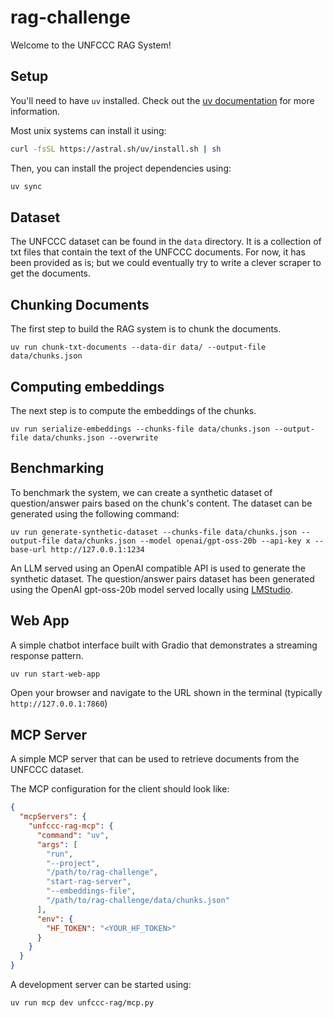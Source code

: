 # rag-challenge


Welcome to the UNFCCC RAG System!

## Setup

You'll need to have `uv` installed.
Check out the [uv documentation](https://docs.astral.sh/uv/getting-started/installation/) for more information.

Most unix systems can install it using:
```bash
curl -fsSL https://astral.sh/uv/install.sh | sh
```

Then, you can install the project dependencies using:
```bash
uv sync
```

## Dataset

The UNFCCC dataset can be found in the `data` directory.
It is a collection of txt files that contain the text of the UNFCCC documents.
For now, it has been provided as is; but we could eventually try to write a clever scraper to get the documents.

## Chunking Documents

The first step to build the RAG system is to chunk the documents.

```shell
uv run chunk-txt-documents --data-dir data/ --output-file data/chunks.json
```

## Computing embeddings

The next step is to compute the embeddings of the chunks.

```shell
uv run serialize-embeddings --chunks-file data/chunks.json --output-file data/chunks.json --overwrite
```

## Benchmarking

To benchmark the system, we can create a synthetic dataset of question/answer pairs based on the chunk's content.
The dataset can be generated using the following command:

```shell
uv run generate-synthetic-dataset --chunks-file data/chunks.json --output-file data/chunks.json --model openai/gpt-oss-20b --api-key x --base-url http://127.0.0.1:1234
```

An LLM served using an OpenAI compatible API is used to generate the synthetic dataset.
The question/answer pairs dataset has been generated using the OpenAI gpt-oss-20b model served locally using [LMStudio](https://lmstudio.ai/).


## Web App

A simple chatbot interface built with Gradio that demonstrates a streaming response pattern.

```bash
uv run start-web-app
```

Open your browser and navigate to the URL shown in the terminal (typically `http://127.0.0.1:7860`)

## MCP Server

A simple MCP server that can be used to retrieve documents from the UNFCCC dataset.

The MCP configuration for the client should look like:

```json
{
  "mcpServers": {
    "unfccc-rag-mcp": {
      "command": "uv",
      "args": [
        "run",
        "--project",
        "/path/to/rag-challenge",
        "start-rag-server",
        "--embeddings-file",
        "/path/to/rag-challenge/data/chunks.json"
      ],
      "env": {
        "HF_TOKEN": "<YOUR_HF_TOKEN>"
      }
    }
  }
}
```

A development server can be started using:

```shell
uv run mcp dev unfccc-rag/mcp.py
```